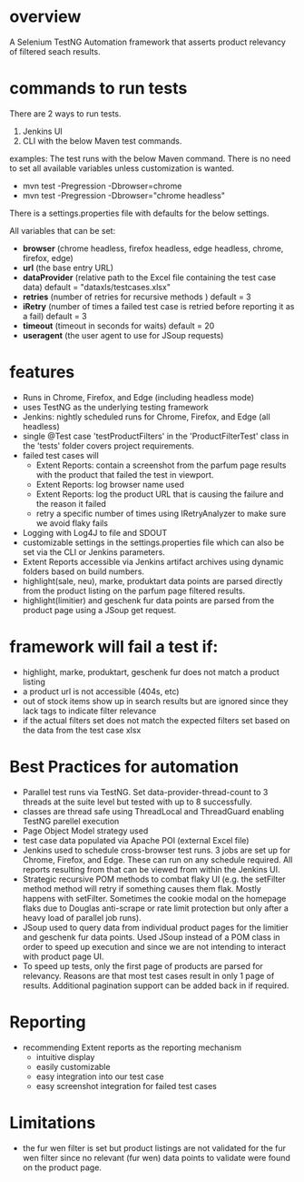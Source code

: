 # overview

A Selenium TestNG Automation framework that asserts product relevancy of filtered seach results.

# commands to run tests

There are 2 ways to run tests.

1. Jenkins UI
2. CLI with the below Maven test commands.

examples:
The test runs with the below Maven command. There is no need to set all available variables unless customization is wanted.

- mvn test -Pregression -Dbrowser=chrome
- mvn test -Pregression -Dbrowser="chrome headless"

There is a settings.properties file with defaults for the below settings.

All variables that can be set:

- **browser** (chrome headless, firefox headless, edge headless, chrome, firefox, edge)
- **url** (the base entry URL)
- **dataProvider** (relative path to the Excel file containing the test case data) default = "dataxls/testcases.xlsx"
- **retries** (number of retries for recursive methods ) default = 3
- **iRetry** (number of times a failed test case is retried before reporting it as a fail) default = 3
- **timeout** (timeout in seconds for waits) default = 20
- **useragent** (the user agent to use for JSoup requests)

# features

- Runs in Chrome, Firefox, and Edge (including headless mode)
- uses TestNG as the underlying testing framework
- Jenkins: nightly scheduled runs for Chrome, Firefox, and Edge (all headless)
- single @Test case 'testProductFilters' in the 'ProductFilterTest' class in the 'tests' folder covers project requirements.
- failed test cases will
  - Extent Reports: contain a screenshot from the parfum page results with the product that failed the test in viewport.
  - Extent Reports: log browser name used
  - Extent Reports: log the product URL that is causing the failure and the reason it failed
  - retry a specific number of times using IRetryAnalyzer to make sure we avoid flaky fails
- Logging with Log4J to file and SDOUT
- customizable settings in the settings.properties file which can also be set via the CLI or Jenkins parameters.
- Extent Reports accessible via Jenkins artifact archives using dynamic folders based on build numbers.
- highlight(sale, neu), marke, produktart data points are parsed directly from the product listing on the parfum page filtered results.
- highlight(limitier) and geschenk fur data points are parsed from the product page using a JSoup get request.

# framework will fail a test if:

- highlight, marke, produktart, geschenk fur does not match a product listing
- a product url is not accessible (404s, etc)
- out of stock items show up in search results but are ignored since they lack tags to indicate filter relevance
- if the actual filters set does not match the expected filters set based on the data from the test case xlsx

# Best Practices for automation

- Parallel test runs via TestNG. Set data-provider-thread-count to 3 threads at the suite level but tested with up to 8 successfully.
- classes are thread safe using ThreadLocal and ThreadGuard enabling TestNG parellel execution
- Page Object Model strategy used
- test case data populated via Apache POI (external Excel file)
- Jenkins used to schedule cross-browser test runs. 3 jobs are set up for Chrome, Firefox, and Edge. These can run on any schedule required. All reports resulting from that can be viewed from within the Jenkins UI.
- Strategic recursive POM methods to combat flaky UI (e.g. the setFilter method method will retry if something causes them flak. Mostly happens with setFilter. Sometimes the cookie modal on the homepage flaks due to Douglas anti-scrape or rate limit protection but only after a heavy load of parallel job runs).
- JSoup used to query data from individual product pages for the limitier and geschenk fur data points. Used JSoup instead of a POM class in order to speed up execution and since we are not intending to interact with product page UI.
- To speed up tests, only the first page of products are parsed for relevancy. Reasons are that most test cases result in only 1 page of results. Additional pagination support can be added back in if required.

# Reporting

- recommending Extent reports as the reporting mechanism
  - intuitive display
  - easily customizable
  - easy integration into our test case
  - easy screenshot integration for failed test cases

# Limitations

- the fur wen filter is set but product listings are not validated for the fur wen filter since no relevant (fur wen) data points to validate were found on the product page.
